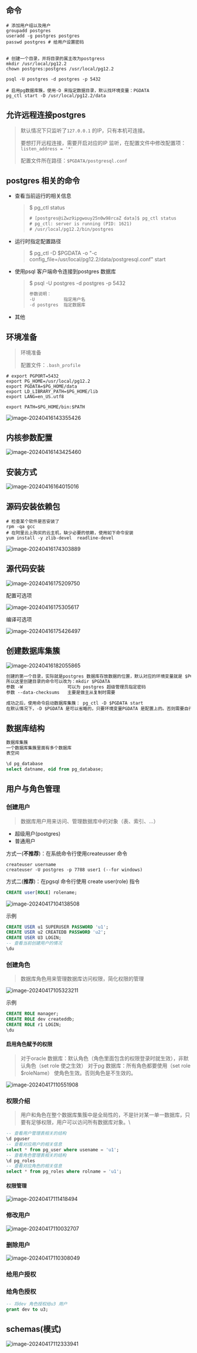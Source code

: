 



## 命令

```shell
# 添加用户组以及用户
groupadd postgres
useradd -g postgres postgres
passwd postgres # 给用户设置密码


# 创建一个目录，并将目录的属主改为postgress
mkdir /usr/local/pg12.2
chown postgres:postgres /usr/local/pg12.2

psql -U postgres -d postgres -p 5432

# 启用pg数据库簇，使用-D 来指定数据目录，默认找环境变量：PGDATA
pg_ctl start -D /usr/local/pg12.2/data

```



## 允许远程连接postgres

> 默认情况下只监听了`127.0.0.1` 的IP，只有本机可连接。
>
> 要想打开远程连接，需要开启对应的IP 监听，在配置文件中修改配置项：`listen_address = '*'` 
>
> 配置文件所在路径：`$PGDATA/postgresql.conf`

## postgres 相关的命令

- 查看当前运行的相关信息

  > $ pg_ctl status
  >
  > ```txt
  > # [postgres@iZwz9ipgwouy25n0w98rcaZ data]$ pg_ctl status 
  > # pg_ctl: server is running (PID: 1621)
  > # /usr/local/pg12.2/bin/postgres
  > ```

- 运行时指定配置路径

  > $ pg_ctl -D $PGDATA -o "-c config_file=/usr/local/pg12.2/data/postgresql.conf" start

- 使用psql 客户端命令连接到postgres 数据库

  > $ psql -U postgres -d postgres -p 5432
  >
  > ```txt
  > 参数说明：
  > -U           指定用户名
  > -d postgres  指定数据库
  > ```

- 其他





## 环境准备

> 环境准备
>
> 配置文件：`.bash_profile`

```shell
# export PGPORT=5432
export PG_HOME=/usr/local/pg12.2
export PGDATA=$PG_HOME/data
export LD_LIBRARY_PATH=$PG_HOME/lib
export LANG=en_US.utf8

export PATH=$PG_HOME/bin:$PATH
```

![image-20240416143355426](postgres.assets/image-20240416143355426.png)



## 内核参数配置



![image-20240416143425460](postgres.assets/image-20240416143425460.png)

## 安装方式

![image-20240416164015016](postgres.assets/image-20240416164015016.png)

## 源码安装依赖包

```shell
# 检查某个软件是否安装了
rpm -qa gcc
# 在阿里云上购买的云主机，缺少必要的依赖，使用如下命令安装
yum install -y zlib-devel  readline-devel
```



![image-20240416174303889](postgres.assets/image-20240416174303889.png)

## 源代码安装

![image-20240416175209750](postgres.assets/image-20240416175209750.png)

配置可选项

![image-20240416175305617](postgres.assets/image-20240416175305617.png)

编译可选项

![image-20240416175426497](postgres.assets/image-20240416175426497.png)



## 创建数据库集簇

![image-20240416182055865](postgres.assets/image-20240416182055865.png)

```txt
创建的第一个目录，实际就是postgres 数据库存放数据的位置，默认对应的环境变量就是 $PGDATA.
所以这里创建目录的命令可以改为：mkdir $PGDATA
参数 -W                 可以为 postgres 超级管理员指定密码
参数 --data-checksums   主要是做主从复制时需要

成功之后，使用命令启动数据库集簇： pg_ctl -D $PGDATA start  
在默认情况下，-D $PGDATA 是可以省略的，只要环境变量PGDATA 是配置上的。否则需要自行添加上。
```





## 数据库结构

```txt
数据库集簇
一个数据库集簇里面有多个数据库
表空间
```

```sql
\d pg_database
select datname, oid from pg_database;
```





## 用户与角色管理

### 创建用户

> 数据库用户用来访问、管理数据库中的对象（表、索引、...）

- 超级用户(postgres)
- 普通用户

方式一(**不推荐**)：在系统命令行使用createusser 命令

```shell
createuser username
createuser -U postgres -p 7788 user1 (--for windows)
```

方式二(**推荐**)：在pgsql 命令行使用 create user(role) 指令

```sql
CREATE user[ROLE] rolename;
```

![image-20240417104138508](postgres.assets/image-20240417104138508.png)

示例

```sql
CREATE USER u1 SUPERUSER PASSWORD 'u1';
CREATE USER u2 CREATEDB PASSWORD 'u2';
CREATE USER U3 LOGIN;
-- 查看当前创建用户的情况
\du
```



### 创建角色 

> 数据库角色用来管理数据库访问权限，简化权限的管理

![image-20240417105323211](postgres.assets/image-20240417105323211.png)

示例

```sql
CREATE ROLE manager;
CREATE ROLE dev createddb;
CREATE ROLE r1 LOGIN;
\du
```

#### 启用角色赋予的权限

> 对于oracle 数据库：默认角色（角色里面包含的权限登录时就生效），非默认角色（set role 使之生效）
> 对于pg 数据库：所有角色都要使用（set role $roleName） 使角色生效。否则角色是不生效的。

![image-20240417110551908](postgres.assets/image-20240417110551908.png)

### 权限介绍

> 用户和角色在整个数据库集簇中是全局性的，不是针对某一单一数据库，只要有足够权限，用户可以访问所有数据库对象。\

```sql
-- 查看用户管理表相关的结构
\d pguser
-- 查看对应用户的相关信息
select * from pg_user where usename = 'u1';
-- 查看角色管理表相关的结构
\d pg_roles
-- 查看对应角色的相关信息
select * from pg_roles where rolname = 'u1';
```



#### 权限管理

![image-20240417111418494](postgres.assets/image-20240417111418494.png)

### 修改用户

![image-20240417110032707](postgres.assets/image-20240417110032707.png)

### 删除用户

![image-20240417110308049](postgres.assets/image-20240417110308049.png)

### 给用户授权



### 给角色授权

```sql
-- 将dev 角色授权给u3 用户
grant dev to u3;
```





## schemas(模式)



![image-20240417112333941](postgres.assets/image-20240417112333941.png)